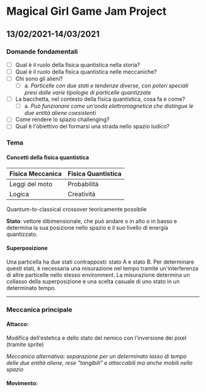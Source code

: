 # Magical Girl Game Jam Project
## 13/02/2021-14/03/2021
### Domande fondamentali
- [ ] Qual è il ruolo della fisica quantistica nella storia? 
- [ ] Qual è il ruolo della fisica quantistica nelle meccaniche?
- [ ] Chi sono gli alieni?
  - [ ] a. *Particelle con due stati e tendenze diverse, con poteri speciali presi dalle varie tipologie di particelle quantizzate*
- [ ] La bacchetta, nel contesto della fisica quantistica, cosa fa e come? 
  - [ ] a. *Può funzionare come un'onda elettromagnetica che distingue le due entità aliene coesistenti*
- [ ] Come rendere lo spazio challenging? 
- [ ] Qual è l'obiettivo del formarsi una strada nello spazio ludico? 
### Tema
#### Concetti della fisica quantistica 
Fisica Meccanica  | Fisica Quantistica
------------- | -------------
Leggi del moto  | Probabilità
Logica | Creatività

Quantum-to-classical crossover teoricamente possibile

**Stato**: vettore dibimensionale, che può andare o in alto o in basso e determina la sua posizione nello spazio e il suo livello di energia quantizzato.

#### Superposizione
Una particella ha due stati contrapposti: stato A e stato B. 
Per determinare questi stati, è necessaria una misurazione nel tempo tramite un'interferenza di altre particelle nello stesso environment. 
La misurazione determina un collasso della superposizione e una scelta casuale di uno stato in un determinato tempo. 

------------
### Meccanica principale
#### Attacco: 
Modifica dell'estetica e dello stato del nemico con l'inversione dei pixel (tramite sprite)

*Meccanica alternativa: separazione per un determinato lasso di tempo delle due entità aliene, rese "tangibili" e attaccabili ma anche mobili nello spazio*
#### Movimento: 
